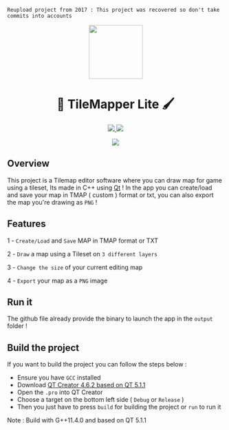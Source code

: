 ``Reupload project from 2017 : This project was recovered so don't take commits into accounts``

<p align="center">
 <img  src="https://i.ibb.co/3pXS8qx/icon.png" width=125 height=125>
</p>

<h1 align="center">🔲 TileMapper Lite 🖌️</h1>
<p align="center">
   <a href="https://fr.wikipedia.org/wiki/C%2B%2B"> 
        <img src="https://img.shields.io/badge/C++17-%204--2--1?style=for-the-badge&label=language&color=blue">
    </a>
    <a href="https://www.sfml-dev.org/download/sfml/2.6.1/"> 
        <img src="https://img.shields.io/badge/5--1--1-%204--2--1?style=for-the-badge&label=qt%20Version&color=GREENlogo=qt&logoColor=white">
    </a>
  
</p>

<p align="center">
        <img src="https://i.ibb.co/Lg8vBzt/Tile-Mapper-Lite.gif">
</p>

## Overview
This project is a Tilemap editor software where you can draw map for game using a tileset, Its made in C++ using [Qt](https://www.qt.io/) !
In the app you can create/load and save your map in TMAP ( custom ) format or txt, you can also export the map you're drawing as ``PNG`` !

## Features
1 - ``Create/Load`` and ``Save`` MAP in TMAP format or TXT

2 - ``Draw`` a map using a Tileset on ``3 different layers``

3 - ``Change the size`` of your current editing map

4 - ``Export`` your map as a ``PNG`` image

## Run it
The github file already provide the binary to launch the app in the ``output`` folder ! 

## Build the project
If you want to build the project you can follow the steps below :

- Ensure you have ``GCC`` installed
- Download [QT Creator 4.6.2 based on QT 5.1.1](https://www.qt.io/blog/2018/06/11/qt-creator-4-6-2-released)
- Open the ``.pro`` into QT Creator
- Choose a target on the bottom left side ( ``Debug`` or ``Release`` )
- Then you just have to press ``build`` for building the project or ``run`` to run it




Note : Build with G++11.4.0 and based on QT 5.1.1
